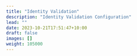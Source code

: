 ```yaml
---
title: "Identity Validation"
description: "Identity Validation Configuration"
lead: ""
date: 2023-10-21T17:51:47+10:00
draft: false
images: []
weight: 105000
---
```

